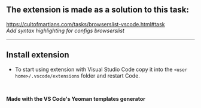 ## The extension is made as a solution to this task:
https://cultofmartians.com/tasks/browserslist-vscode.html#task<br>
_Add syntax highlighting for configs browserslist_<br>
- - -
## Install extension

* To start using extension with Visual Studio Code copy it into the `<user home>/.vscode/extensions` folder and restart Code.
<br>

__Made with the VS Code's Yeoman templates generator__
